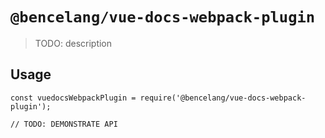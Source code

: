 # `@bencelang/vue-docs-webpack-plugin`

> TODO: description

## Usage

```
const vuedocsWebpackPlugin = require('@bencelang/vue-docs-webpack-plugin');

// TODO: DEMONSTRATE API
```
